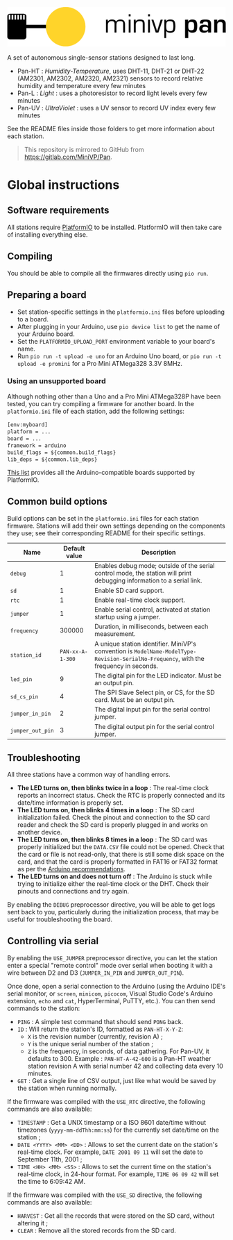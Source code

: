 ![MiniVP Pan](img/banner.png)

A set of autonomous single-sensor stations designed to last long.

* Pan-HT : *Humidity-Temperature*, uses DHT-11, DHT-21 or DHT-22 (AM2301, AM2302, AM2320, AM2321) sensors to record relative humidity and temperature every few minutes
* Pan-L : *Light* : uses a photoresistor to record light levels every few minutes
* Pan-UV : *UltraViolet* : uses a UV sensor to record UV index every few minutes

See the README files inside those folders to get more information about each station.

> This repository is mirrored to GitHub from https://gitlab.com/MiniVP/Pan.

# Global instructions

## Software requirements

All stations require [PlatformIO](https://platformio.org/) to be installed. PlatformIO will then take care of installing everything else.

## Compiling

You should be able to compile all the firmwares directly using `pio run`.

## Preparing a board

* Set station-specific settings in the `platformio.ini` files before uploading to a board.
* After plugging in your Arduino, use `pio device list` to get the name of your Arduino board.
* Set the `PLATFORMIO_UPLOAD_PORT` environment variable to your board's name.
* Run `pio run -t upload -e uno` for an Arduino Uno board, or `pio run -t upload -e promini` for a Pro Mini ATMega328 3.3V 8MHz.

### Using an unsupported board

Although nothing other than a Uno and a Pro Mini ATMega328P have been tested, you can try compiling a firmware for another board. In the `platformio.ini` file of each station, add the following settings:

```
[env:myboard]
platform = ...
board = ...
framework = arduino
build_flags = ${common.build_flags}
lib_deps = ${common.lib_deps}
```

[This list](https://platformio.org:443/boards?filter%5Bframeworks%5D=arduino) provides all the Arduino-compatible boards supported by PlatformIO.

## Common build options

Build options can be set in the `platformio.ini` files for each station firmware. Stations will add their own settings depending on the components they use; see their corresponding README for their specific settings.

Name             | Default value    | Description
---------------- | ---------------- | -----------
`debug`          | 1                | Enables debug mode; outside of the serial control mode, the station will print debugging information to a serial link.
`sd`             | 1                | Enable SD card support.
`rtc`            | 1                | Enable real-time clock support.
`jumper`         | 1                | Enable serial control, activated at station startup using a jumper.
`frequency`      | 300000           | Duration, in milliseconds, between each measurement.
`station_id`     | `PAN-xx-A-1-300` | A unique station identifier. MiniVP's convention is `ModelName-ModelType-Revision-SerialNo-Frequency`, with the frequency in seconds.
`led_pin`        | 9                | The digital pin for the LED indicator. Must be an output pin.
`sd_cs_pin`      | 4                | The SPI Slave Select pin, or CS, for the SD card. Must be an output pin.
`jumper_in_pin`  | 2                | The digital input pin for the serial control jumper.
`jumper_out_pin` | 3                | The digital output pin for the serial control jumper.

## Troubleshooting

All three stations have a common way of handling errors.

* **The LED turns on, then blinks twice in a loop** : The real-time clock reports an incorrect status. Check the RTC is properly connected and its date/time information is properly set.
* **The LED turns on, then blinks 4 times in a loop** : The SD card initialization failed. Check the pinout and connection to the SD card reader and check the SD card is properly plugged in and works on another device.
* **The LED turns on, then blinks 8 times in a loop** : The SD card was properly initialized but the `DATA.CSV` file could not be opened. Check that the card or file is not read-only, that there is still some disk space on the card, and that the card is properly formatted in FAT16 or FAT32 format as per the [Arduino recommendations](https://www.arduino.cc/en/Reference/SDCardNotes).
* **The LED turns on and does not turn off** : The Arduino is stuck while trying to initialize either the real-time clock or the DHT. Check their pinouts and connections and try again.

By enabling the `DEBUG` preprocessor directive, you will be able to get logs sent back to you, particularly during the initialization process, that may be useful for troubleshooting the board.

## Controlling via serial

By enabling the `USE_JUMPER` preprocessor directive, you can let the station enter a special "remote control" mode over serial when booting it with a wire between D2 and D3 (`JUMPER_IN_PIN` and `JUMPER_OUT_PIN`).

Once done, open a serial connection to the Arduino (using the Arduino IDE's serial monitor, or `screen`, `minicom`, `picocom`, Visual Studio Code's Arduino extension, `echo` and `cat`, HyperTerminal, PuTTY, etc.). You can then send commands to the station:

* `PING` : A simple test command that should send `PONG` back.
* `ID` : Will return the station's ID, formatted as `PAN-HT-X-Y-Z`:
  * `X` is the revision number (currently, revision A) ;
  * `Y` is the unique serial number of the station ;
  * `Z` is the frequency, in seconds, of data gathering. For Pan-UV, it defaults to 300.
  Example : `PAN-HT-A-42-600` is a Pan-HT weather station revision A with serial number 42 and collecting data every 10 minutes.
* `GET` : Get a single line of CSV output, just like what would be saved by the station when running normally.

If the firmware was compiled with the `USE_RTC` directive, the following commands are also available:

* `TIMESTAMP` : Get a UNIX timestamp or a ISO 8601 date/time without timezones (`yyyy-mm-ddThh:mm:ss`) for the currently set date/time on the station ;
* `DATE <YYYY> <MM> <DD>` : Allows to set the current date on the station's real-time clock. For example, `DATE 2001 09 11` will set the date to September 11th, 2001 ;
* `TIME <HH> <MM> <SS>` : Allows to set the current time on the station's real-time clock, in 24-hour format. For example, `TIME 06 09 42` will set the time to 6:09:42 AM.

If the firmware was compiled with the `USE_SD` directive, the following commands are also available:

* `HARVEST` : Get all the records that were stored on the SD card, without altering it ;
* `CLEAR` : Remove all the stored records from the SD card.
